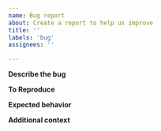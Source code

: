 ```yaml
---
name: Bug report
about: Create a report to help us improve
title: ''
labels: 'bug'
assignees: ''

---
```


**Describe the bug**
<!-- Add a clear and concise description of what the bug is. -->

**To Reproduce**
<!-- Steps to reproduce the behavior: -->

**Expected behavior**
<!-- Add a clear and concise description of what you expected to happen. -->

**Additional context**
<!-- You can include any relevant stack traces or debugging output in this section. -->
